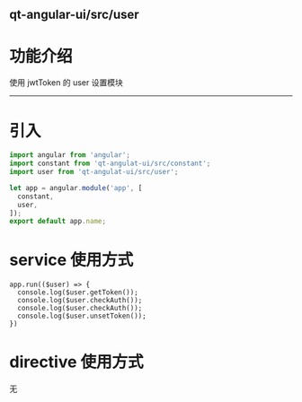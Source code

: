 qt-angular-ui/src/user
---

# 功能介绍
使用 jwtToken 的 user 设置模块

---

# 引入

```javascript
import angular from 'angular';
import constant from 'qt-angulat-ui/src/constant';
import user from 'qt-angulat-ui/src/user';

let app = angular.module('app', [
  constant,
  user,
]);
export default app.name;
```

# service 使用方式
```
app.run(($user) => {
  console.log($user.getToken());
  console.log($user.checkAuth());
  console.log($user.checkAuth());
  console.log($user.unsetToken());
})
```

# directive 使用方式
无

